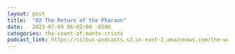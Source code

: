 ```yaml
---
layout: post
title:  "02 The Return of the Pharaon"
date:   2023-07-09 06:02:00 -0500
categories: the-count-of-monte-cristo
podcast_link: https://nilbus-podcasts.s3.us-east-2.amazonaws.com/the-well-trained-mind/The%20Count%20of%20Monte%20Cristo/02%20The%20Return%20of%20the%20Pharaon.mp3
---
```

